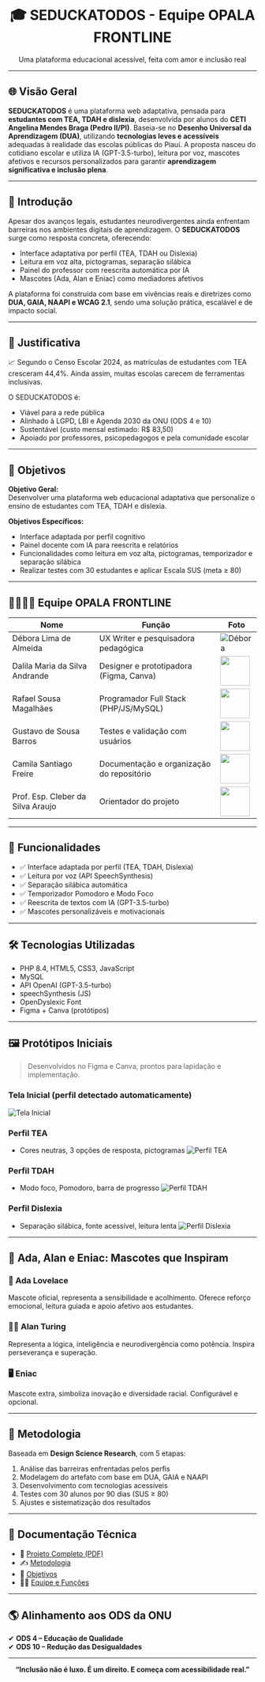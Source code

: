 <h1 align="center">🎓 SEDUCKATODOS - Equipe OPALA FRONTLINE</h1>
<p align="center">Uma plataforma educacional acessível, feita com amor e inclusão real</p>

---

## 🌐 Visão Geral

**SEDUCKATODOS** é uma plataforma web adaptativa, pensada para **estudantes com TEA, TDAH e dislexia**, desenvolvida por alunos do **CETI Angelina Mendes Braga (Pedro II/PI)**. Baseia-se no **Desenho Universal da Aprendizagem (DUA)**, utilizando **tecnologias leves e acessíveis** adequadas à realidade das escolas públicas do Piauí. A proposta nasceu do cotidiano escolar e utiliza IA (GPT-3.5-turbo), leitura por voz, mascotes afetivos e recursos personalizados para garantir **aprendizagem significativa e inclusão plena**.

---

## 📘 Introdução

Apesar dos avanços legais, estudantes neurodivergentes ainda enfrentam barreiras nos ambientes digitais de aprendizagem. O **SEDUCKATODOS** surge como resposta concreta, oferecendo:

- Interface adaptativa por perfil (TEA, TDAH ou Dislexia)
- Leitura em voz alta, pictogramas, separação silábica
- Painel do professor com reescrita automática por IA
- Mascotes (Ada, Alan e Eniac) como mediadores afetivos

A plataforma foi construída com base em vivências reais e diretrizes como **DUA, GAIA, NAAPI e WCAG 2.1**, sendo uma solução prática, escalável e de impacto social.

---

## 📌 Justificativa

📈 Segundo o Censo Escolar 2024, as matrículas de estudantes com TEA cresceram 44,4%. Ainda assim, muitas escolas carecem de ferramentas inclusivas.

O SEDUCKATODOS é:

- Viável para a rede pública
- Alinhado à LGPD, LBI e Agenda 2030 da ONU (ODS 4 e 10)
- Sustentável (custo mensal estimado: R$ 83,50)
- Apoiado por professores, psicopedagogos e pela comunidade escolar

---

## 🎯 Objetivos

**Objetivo Geral:**  
Desenvolver uma plataforma web educacional adaptativa que personalize o ensino de estudantes com TEA, TDAH e dislexia.

**Objetivos Específicos:**

- Interface adaptada por perfil cognitivo
- Painel docente com IA para reescrita e relatórios
- Funcionalidades como leitura em voz alta, pictogramas, temporizador e separação silábica
- Realizar testes com 30 estudantes e aplicar Escala SUS (meta ≥ 80)

---

## 👨‍👩‍👧‍👦 Equipe OPALA FRONTLINE

| Nome                        | Função                                        | Foto                                               |
|-----------------------------|-----------------------------------------------|----------------------------------------------------|
| Débora Lima de Almeida      | UX Writer e pesquisadora pedagógica           | ![Débora](src/assets/avatars/debora.jpg)           |
| Dalila Maria da Silva Andrande | Designer e prototipadora (Figma, Canva)  | <img src="Imagens/Dalila" width="60"/>             |
| Rafael Sousa Magalhães      | Programador Full Stack (PHP/JS/MySQL)         | <img src="Imagens/Rafael" width="60"/>     |
| Gustavo de Sousa Barros     | Testes e validação com usuários               | <img src="Imagens/Gustavo" width="60"/>            |
| Camila Santiago Freire      | Documentação e organização do repositório     | <img src="Imagens/Camila.png" width="60"/>         |
| Prof. Esp. Cleber da Silva Araujo | Orientador do projeto                  | <img src="Imagens/Imagens/489988966_9459216657498851_2128405936884701434_n.jpg" width="60"/>         |

---

## 🧩 Funcionalidades

- ✅ Interface adaptada por perfil (TEA, TDAH, Dislexia)
- ✅ Leitura por voz (API SpeechSynthesis)
- ✅ Separação silábica automática
- ✅ Temporizador Pomodoro e Modo Foco
- ✅ Reescrita de textos com IA (GPT-3.5-turbo)
- ✅ Mascotes personalizáveis e motivacionais

---

## 🛠 Tecnologias Utilizadas

- PHP 8.4, HTML5, CSS3, JavaScript
- MySQL
- API OpenAI (GPT-3.5-turbo)
- speechSynthesis (JS)
- OpenDyslexic Font
- Figma + Canva (protótipos)

---

## 🖼️ Protótipos Iniciais

> Desenvolvidos no Figma e Canva, prontos para lapidação e implementação.

### Tela Inicial (perfil detectado automaticamente)
![Tela Inicial](Imagens/Tela_Inicial.png)

### Perfil TEA
- Cores neutras, 3 opções de resposta, pictogramas
![Perfil TEA](Imagens/Perfil_TEA.png)

### Perfil TDAH
- Modo foco, Pomodoro, barra de progresso
![Perfil TDAH](Imagens/Perfil_TDAH.png)

### Perfil Dislexia
- Separação silábica, fonte acessível, leitura lenta
![Perfil Dislexia](Imagens/Perfil_Dislexia.png)

---

## 🤖 Ada, Alan e Eniac: Mascotes que Inspiram

### 👩 Ada Lovelace
Mascote oficial, representa a sensibilidade e acolhimento. Oferece reforço emocional, leitura guiada e apoio afetivo aos estudantes.

### 👨‍💻 Alan Turing
Representa a lógica, inteligência e neurodivergência como potência. Inspira perseverança e superação.

### 🖥️ Eniac
Mascote extra, simboliza inovação e diversidade racial. Configurável e opcional.

---

## 📐 Metodologia

Baseada em **Design Science Research**, com 5 etapas:

1. Análise das barreiras enfrentadas pelos perfis
2. Modelagem do artefato com base em DUA, GAIA e NAAPI
3. Desenvolvimento com tecnologias acessíveis
4. Testes com 30 alunos por 90 dias (SUS ≥ 80)
5. Ajustes e sistematização dos resultados

---

## 📄 Documentação Técnica

- 📘 [Projeto Completo (PDF)](docs/projeto_final.pdf)
- ✍️ [Metodologia](docs/metodologia.md)
- 🎯 [Objetivos](docs/objetivos.md)
- 🧑‍💻 [Equipe e Funções](docs/equipe.md)

---

## 🌎 Alinhamento aos ODS da ONU

✔ **ODS 4 – Educação de Qualidade**  
✔ **ODS 10 – Redução das Desigualdades**

---

<p align="center"><strong>“Inclusão não é luxo. É um direito. E começa com acessibilidade real.”</strong></p>

